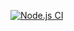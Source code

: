 [![Node.js CI](https://github.com/agnesnthabi/bootcamp-terminal-tests/actions/workflows/node.js.yml/badge.svg)](https://github.com/agnesnthabi/bootcamp-terminal-tests/actions/workflows/node.js.yml)
